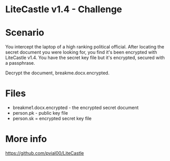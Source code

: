 # LiteCastle  v1.4 - Challenge

# Scenario

You intercept the laptop of a high ranking political official.  After locating the secret document you were looking for, you find it's been encrypted with LiteCastle v1.4.  You have the secret key file but it's encrypted, secured with a passphrase.

Decrypt the document, breakme.docx.encrypted.

# Files

- breakme1.docx.encrypted - the encrypted secret document
- person.pk - public key file
- person.sk = encrypted secret key file


# More info

https://github.com/pvial00/LiteCastle

